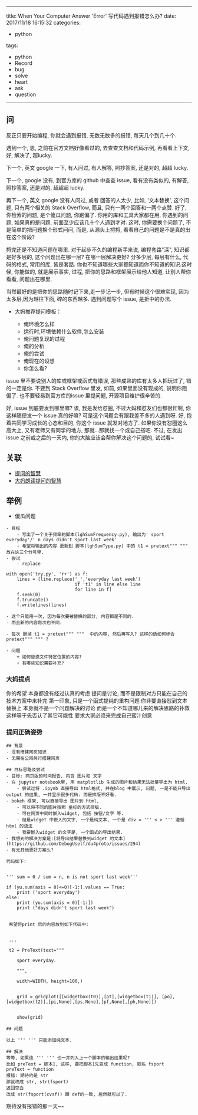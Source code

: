 
---
title: When Your Computer Answer 'Error' 写代码遇到报错怎么办?
date: 2017/11/18 16:15:32
categories: 
- python


tags: 
- python
- Record
- bug
- solve
- heart
- ask
- question

---
## 问

反正只要开始编程, 你就会遇到报错, 无数无数多的报错, 每天几个到几十个. 

遇到一个, 恩, 之前在官方文档好像看过的, 去查查文档和代码示例, 再看看上下文, 好, 解决了, 超lucky. 

下一个, 英文 google 一下, 有人问过, 有人解答, 照抄答案, 还是对的, 超超 lucky.

下一个, google 没有, 到官方库的 github 中查查 issue, 看有没有类似的, 有解答, 照抄答案, 还是对的, 超超超 lucky.

再下一个, 英文 google 没有人问过, 或者 回答的人太少, 比如, '文本替换', 这个问题, 只有两个相关的 Stack Overflow, 而且, 只有一两个回答和一两个点赞. 好了, 你检索的问题, 是个傻瓜问题, 你跑偏了. 你用的库和工具大家都在用, 你遇到的问题, 如果真的是问题, 前面至少应该几十个人遇到才对. 这时, 你需要换个问题了, 不是简单的把问题换个形式问问, 而是, 从源头上捋捋, 看看自己的问题是不是真的出在这个阶段?  

捋完还是不知道问题在哪里. 对于起步不久的编程新手来说, 编程套路"深", 知识都是好多层的, 这个问题出在哪一层? 在哪一层解决更好? 分多少层, 每层有什么, 代码的格式, 常用的库, 皆是套路.  你也不知道哪些大家都知道而你不知道的知识.这时候, 你能做的, 就是展示事实, 过程, 把你的思路和框架展示给他人知道, 让别人帮你看看, 问题出在哪里. 

当然最好的是把你的思路随时记下来,走一步记一步, 但有时候这个很难实现, 因为太多层,因为越往下面, 碎的东西越多. 遇到问题写个 issue, 是折中的办法. 

- 大妈推荐提问模板：

    - 俺环境怎么样
    - 运行时,环境依赖什么软件,怎么安装
    - 俺问题复现的过程
    - 俺的分析
    - 俺的尝试
    - 俺现在的设想
    - 你怎么看?

issue 里不要说别人的库或框架或函式有错误, 那些成熟的库有太多人把玩过了, 错的一定是你. 不要到 Stack Overflow 里发, 如前, 如果里面没有现成的, 说明你跑偏了. 也不要轻易到官方库的issue 里提问题, 开源项目维护很辛苦的. 

好, issue 到底要发到哪里嘛? 诶, 我是发给怼圈, 不过大妈和怼友们也都很忙啊, 你这样随便发一个 issue 真的好嘛? 可是这个问题会有跟我差不多的人遇到呀. 好, 抱着共同学习成长的心态和目的, 你这个 issue 就发对地方了. 如果你没有怼圈这么高大上, 又有老师又有同学的地方, 那就...那就找一个或自己搭吧. 不过, 在发出 issue 之前或之后的一天内, 你的大脑应该会帮你解决这个问题的, 试试看~ 

## 关联
- [提问的智慧](https://github.com/ryanhanwu/How-To-Ask-Questions-The-Smart-Way/blob/master/README-zh_CN.md)
- [大妈朗读提问的智慧](https://www.lizhi.fm/3475110/2594272414557458950)

## 举例

- 傻瓜问题

```
- 目标
    - 写出了一个关于频率的脚本(lghSumFrequency.py), 输出为' sport everyday'/' n days didn't sport last week'
    - 希望将输出的内容 更新到 脚本(lghSumType.py) 中的 t1 = pretext""" """ 放在这三个分号里. 
- 尝试
    - replace

with open('try.py', 'r+') as f:
    lines = [line.replace('_','everyday last week')
                          if 't1' in line else line
                          for line in f]
    f.seek(0)
    f.truncate()
    f.writelines(lines)

- 这个只能用一次, 因为每次要被替换的部分, 内容都是不同的.
- 而且新的内容每次也不同.

- 每次 删掉 t1 = pretext""" """  中的内容, 然后再写入? 这样的话如何标会 pretext""" """ ?

- 问题
    + 如何替换文件特定位置的内容?
    + 有哪些知识需要补充? 
```
### 大妈提点
你的希望 本身都没有经过认真的考虑
提问是讨论, 而不是限制对方只能在自己的技术方案中来补完
第一印象, 只是一个函式提纯的重构问题
你非要直接怼到文本替换上
本身就不是一个问题解决的讨论
而是一个不知道哪儿来的解决思路的补救
这样等于先否认了其它可能性
要求大家必须来完成自己蜜汁创意

### 提问正确姿势

```
## 背景
- 没有搭建网页知识 
- 无需在公网另行搭建网页

## 目标思路及尝试
- 目标: 网页版的时间报告, 内含 图片和 文字
- 在 jupyter notebook里, 用 matplotlib 生成的图片和结果无法批量导出为 html.
    - 尝试过将 .ipynb 直接导出 html格式, 并在blog 中展示, 问题, 一是不能只导出 output 的结果, 一并显示很多代码. 而是排版不好看.
- bokeh 框架, 可以直接导出 图片到 html, 
    - 可以将不同的图片按照 坐标的方式排版. 
    - 可在网页中同时嵌入widget, 包括 按钮/文字 等.
    - 但是widget 中嵌入的文字, 一个是纯文本, 一个是 div = ''' < > ''' 遵循 html 的语法
    - 我要嵌入widget 的文字是, 一个函式的导出结果. 
- 我想到的解决方案是:[将导出结果替换到widget 的文本](https://github.com/DebugUself/du4proto/issues/294)
- 有无其他更好方案么?

代码如下: 


''' sum = 0 / sum = n, n is not sport last week'''

if (yu.sum(axis = 0)<=0)[-1:].values == True:
    print ('sport everyday')
else:
    print (yu.sum(axis = 0)[-1:])
    print ("days didn't sport last week")

 
 希望将print 后的内容放到如下代码中:


 ...

 t2 = PreText(text="""

    sport everyday.

    """,

    width=WIDTH, height=100,)


    grid = gridplot([[widgetbox(t0)],[pt],[widgetbox(t1)], [po],[widgetbox(t2)],[pi,None],[ps,None],[pf,None],[ph,None]])


    show(grid)

## 问题 

以上 ''' ''' 只能添加纯文本. 

## 解决
等等, 如果连 ''' ''' 也一并列入上一个脚本的输出结果呢?
比如 preText = 脚本1, 这样, 要把脚本1先变成 function, 取名 fsport
preText = function
报错: 期待的是 str
那就改成 str, str(fsport)
返回空白
改成 str(fsport(cvsf)) 跟 def的一致, 居然就可以了. 

```


期待没有报错的那一天~~

